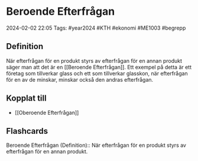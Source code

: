 # Beroende Efterfrågan

2024-02-02 22:05
Tags: #year2024 #KTH #ekonomi #ME1003 #begrepp

## Definition

När efterfrågan för en produkt styrs av efterfrågan för en annan produkt säger man att det är en [[Beroende Efterfrågan]]. Ett exempel på detta är ett företag som tillverkar glass och ett som tillverkar glasskon, när efterfrågan för en av de minskar, minskar också den andras efterfrågan.

## Kopplat till

- [[Oberoende Efterfrågan]]

## Flashcards

Beroende Efterfrågan (Definition):: När efterfrågan för en produkt styrs av efterfrågan för en annan produkt.
<!--SR:!2024-02-11,3,250!2000-01-01,1,250-->
